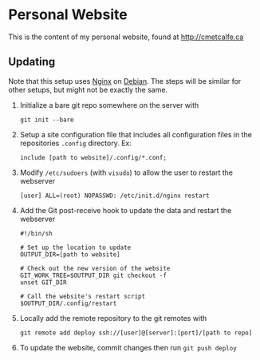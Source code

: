 Personal Website
================

This is the content of my personal website, found at http://cmetcalfe.ca


Updating
-----
Note that this setup uses [Nginx](http://nginx.org/) on [Debian](http://www.debian.org/). The steps will be similar for other setups, but might not be exactly the same.

1. Initialize a bare git repo somewhere on the server with

    `git init --bare`

2. Setup a site configuration file that includes all configuration files in the repositories `.config` directory. Ex:

    ```
    include [path to website]/.config/*.conf;
    ```

3. Modify `/etc/sudoers` (with `visudo`) to allow the user to restart the webserver

    ```
    [user] ALL=(root) NOPASSWD: /etc/init.d/nginx restart
    ```

4. Add the Git post-receive hook to update the data and restart the webserver

    ```
    #!/bin/sh

    # Set up the location to update
    OUTPUT_DIR=[path to website]

    # Check out the new version of the website
    GIT_WORK_TREE=$OUTPUT_DIR git checkout -f
    unset GIT_DIR

    # Call the website's restart script
    $OUTPUT_DIR/.config/restart
    ```

5. Locally add the remote repository to the git remotes with

    `git remote add deploy ssh://[user]@[server]:[port]/[path to repo]`

6. To update the website, commit changes then run `git push deploy`
